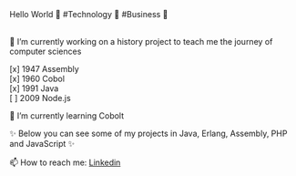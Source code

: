 
  <!-- Hi there! Feel free to make this your own but don't use my data -->
<div align="">Hello World 👋 #Technology 🐠 #Business 🐳
  <br>
  <br>

</div>

🔭 I’m currently working on a history project to teach me the journey of computer sciences

[x] 1947 Assembly <br>
[x] 1960 Cobol <br>
[x] 1991 Java <br>
[ ] 2009 Node.js <br>

🌱 I’m currently learning Cobolt

✨ Below you can see some of my projects in Java, Erlang, Assembly, PHP and JavaScript ✨

📫 How to reach me: [Linkedin](https://www.google.com)

<!--
**wingemo/wingemo** is a ✨ _special_ ✨ repository because its `README.md` (this file) appears on your GitHub profile.

Here are some ideas to get you started:

- 🔭 I’m currently working on ...
- 🌱 I’m currently learning ...
- 👯 I’m looking to collaborate on ...
- 🤔 I’m looking for help with ...
- 💬 Ask me about ...
- 📫 How to reach me: ...
- 😄 Pronouns: ...
- ⚡ Fun fact: ...
-->
